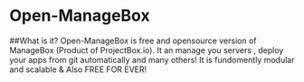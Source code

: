 # Open-ManageBox

##What is it?
Open-ManageBox is free and opensource version of ManageBox (Product of ProjectBox.io). It an manage you servers , deploy your apps from git automatically and many others! It is fundomently modular and scalable & Also FREE FOR EVER!
